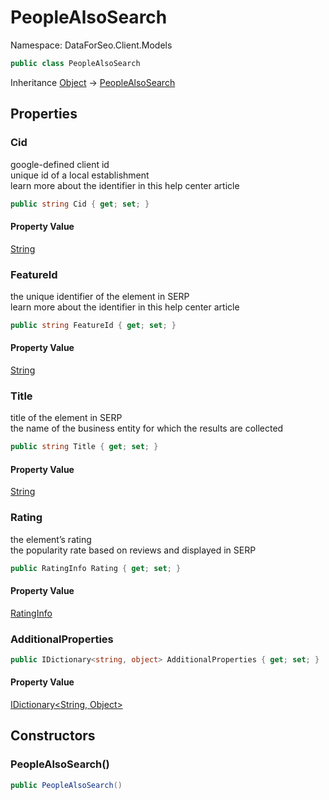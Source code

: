 # PeopleAlsoSearch

Namespace: DataForSeo.Client.Models

```csharp
public class PeopleAlsoSearch
```

Inheritance [Object](https://docs.microsoft.com/en-us/dotnet/api/system.object) → [PeopleAlsoSearch](./dataforseo.client.models.peoplealsosearch.md)

## Properties

### **Cid**

google-defined client id
 <br>unique id of a local establishment
 <br>learn more about the identifier in this help center article

```csharp
public string Cid { get; set; }
```

#### Property Value

[String](https://docs.microsoft.com/en-us/dotnet/api/system.string)<br>

### **FeatureId**

the unique identifier of the element in SERP
 <br>learn more about the identifier in this help center article

```csharp
public string FeatureId { get; set; }
```

#### Property Value

[String](https://docs.microsoft.com/en-us/dotnet/api/system.string)<br>

### **Title**

title of the element in SERP
 <br>the name of the business entity for which the results are collected

```csharp
public string Title { get; set; }
```

#### Property Value

[String](https://docs.microsoft.com/en-us/dotnet/api/system.string)<br>

### **Rating**

the element’s rating 
 <br>the popularity rate based on reviews and displayed in SERP

```csharp
public RatingInfo Rating { get; set; }
```

#### Property Value

[RatingInfo](./dataforseo.client.models.ratinginfo.md)<br>

### **AdditionalProperties**

```csharp
public IDictionary<string, object> AdditionalProperties { get; set; }
```

#### Property Value

[IDictionary&lt;String, Object&gt;](https://docs.microsoft.com/en-us/dotnet/api/system.collections.generic.idictionary-2)<br>

## Constructors

### **PeopleAlsoSearch()**

```csharp
public PeopleAlsoSearch()
```
